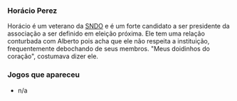 ### Horácio Perez

Horácio é um veterano da [SNDO](../../pages/desbravadores_do_oculto/index) e é um forte candidato a ser presidente da associação a ser definido em eleição próxima. Ele tem uma relação conturbada com Alberto pois acha que ele não respeita a instituição, frequentemente debochando de seus membros. "Meus doidinhos do coração", costumava dizer ele. 
### Jogos que apareceu
- n/a